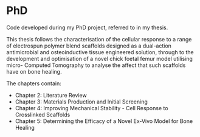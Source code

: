 # PhD
Code developed during my PhD project, referred to in my thesis.

This thesis follows the characterisation of the cellular response to a range of electrospun polymer blend scaffolds designed as a dual-action antimicrobial and osteoinductive tissue engineered solution, through to the development and optimisation of a novel chick foetal femur model utilising micro- Computed Tomography to analyse the affect that such scaffolds have on bone healing.

The chapters contain:
- Chapter 2: Literature Review
- Chapter 3: Materials Production and Initial Screening
- Chapter 4: Improving Mechanical Stability - Cell Response to Crosslinked Scaffolds
- Chapter 5: Determining the Efficacy of a Novel Ex-Vivo Model for Bone Healing
